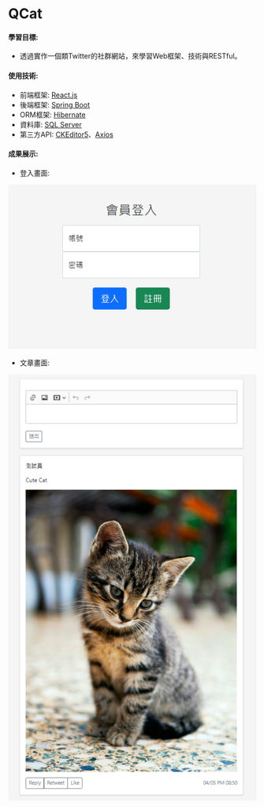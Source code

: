 # QCat

#### 學習目標:
  - 透過實作一個類Twitter的社群網站，來學習Web框架、技術與RESTful。

#### 使用技術:
  - 前端框架: [React.js](https://zh-hant.reactjs.org/)
  - 後端框架: [Spring Boot](https://spring.io/)
  - ORM框架: [Hibernate](https://hibernate.org/orm/)
  - 資料庫: [SQL Server](https://www.microsoft.com/en-us/sql-server/)
  - 第三方API: [CKEditor5](https://ckeditor.com/ckeditor-5/)、[Axios](https://axios-http.com/)

#### 成果展示:

- 登入畫面:

![image](https://github.com/ShengUei/Qcat/blob/ReatJS_test/image/login.png)


- 文章畫面:

![image](https://github.com/ShengUei/Qcat/blob/ReatJS_test/image/home.png)
